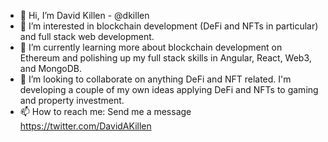 - 👋 Hi, I’m David Killen - @dkillen
- 👀 I’m interested in blockchain development (DeFi and NFTs in particular) and full stack web development.
- 🌱 I’m currently learning more about blockchain development on Ethereum and polishing up my full stack skills in Angular, React, Web3, and MongoDB.
- 💞️ I’m looking to collaborate on anything DeFi and NFT related. I'm developing a couple of my own ideas applying DeFi and NFTs to gaming and property investment.
- 📫 How to reach me: Send me a message https://twitter.com/DavidAKillen
